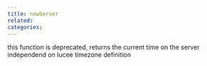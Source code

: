 ```yaml
---
title: nowServer
related:
categories:
---
```


this function is deprecated, returns the current time on the server independend on lucee timezone definition